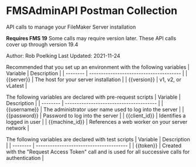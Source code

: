 # FMSAdminAPI Postman Collection
 API calls to manage your FileMaker Server installation

 **Requires FMS 19** 
 Some calls may require version later.
 These API calls cover up through version 19.4

 Author: Rob Poelking
 Last Updated: 2021-11-24

Recommended that you set up an environment with the following variables
| Variable | Description |
| -------- | --------------------------------------- |
| {{server}} | The host for your server installation | 
| {{version}} | v1, v2, or vLatest |

The following variables are declared with pre-request scripts
| Variable | Description |
| -------- | --------------------------------------- |
| {{username}} | The administrator user name used to log into the server |
| {{password}} | Password to log into the server |
| {{client_id}} | Identifies a logged in user |
| {{machine_id}} | References a web worker on your server network |

The following variables are declared with test scripts
| Variable | Description |
| -------- | --------------------------------------- |
| {{token}} | Created with the "Request Access Token" call and is used for all successive calls for authentication |


